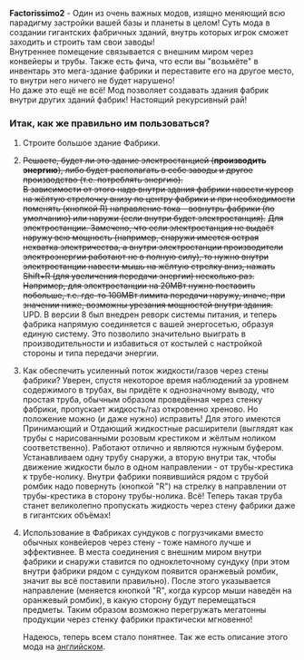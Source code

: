 **Factorissimo2** - Один из очень важных модов, изящно меняющий всю парадигму застройки вашей базы и планеты в целом! Суть мода в создании гигантских фабричных зданий, внутрь которых игрок сможет заходить и строить там свои заводы!  
Внутреннее помещение связывается с внешним миром через конвейеры и трубы. Также есть фича, что если вы "возьмёте" в инвентарь это мега-здание фабрики и переставите его на другое место, то внутри него ничего не будет нарушено!  
Но даже это ещё не всё! Мод позволяет создавать здания фабрик внутри других зданий фабрик! Настоящий рекурсивный рай!  
### Итак, как же правильно им пользоваться?  
 1. Строите большое здание Фабрики.
 2. ~~Решаете, будет ли это здание электростанцией (__производить энергию__), либо будет располагать в себе заводы и другое производство (т.е. потреблять энергию).~~  
~~В зависимости от этого надо внутри здания фабрики навести курсор на жёлтую стрелочку внизу по центру фабрики и при необходимости поменять (кнопкой R) направление тока - вовнутрь фабрики (по умолчанию) или наружи (если внутри будет электростанция).~~
~~Для электростанции. Замечено, что если электростанция не выдаёт наружу всю мощность (например, снаружи имеется острая нехватка электричества, а внутри электростанции производители электроэнергии работают не в полную силу), то нужно внутри электростанции навести мышь на жёлтую стрелку вниз, нажать Shift+R (для увеличения передачи энергии) несколько раз. Например, для электростанции на 20МВт нужно поставить побольше, т.е. где-то 100МВт лимита передачи наружу, иначе, при значении ниже, возможны урезания мощностей внутри здания.~~  
  UPD. В версии 8 был внедрен реворк системы питания, и теперь фабрика напрямую соединяется с вашей энергосетью, образуя единую систему. Это позволило значительно выиграть в производительности и избавиться от костылей с настройкой стороны и типа передачи энергии.
 5. Как обеспечить усиленный поток жидкости/газов через стены фабрики? Уверен, спустя некоторое время наблюдений за уровнем содержимого в трубах, вы придёте к однозначному выводу, что простая труба, обычным образом проведённая через стенку фабрики, пропускает жидкость/газ откровенно хреново. Но положение можно (и даже нужно) исправить! Для этого имеются Принимающий и Отдающий жидкостные расширители (выглядят как трубы с нарисованными розовым крестиком и жёлтым ноликом соответственно). Работают отлично и являются нужным буфером. Устанавливаем одну трубу снаружи, а вторую внутри так, чтобы движение жидкости было в одном направлении - от трубы-крестика к трубе-нолику. Внутри фабрики появившийся рядом с трубой ромбик надо повернуть (кнопкой "R") на стрелку в направлении от трубы-крестика в сторону трубы-нолика. Всё! Теперь такая труба станет великолепно пропускать жидкость через стену фабрики даже в гигантских объёмах!  
 6. Использование в Фабриках сундуков с погрузчиками вместо обычных конвейеров через стену - тоже намного лучше и эффективнее. В места соединения с внешним миром внутри фабрики и снаружи ставится по одноклеточному сундуку (при этом внутри фабрики рядом с сундуком появится оранжевый ромбик, значит вы всё поставили правильно). После этого указывается направление (меняется кнопкой "R", когда курсор мыши наведён на оранжевый ромбик), в какую сторону будут перемещаться предметы. Таким образом возможно перегружать мегатонны продукции через стенку фабрики практически мгновенно!  
 
    Надеюсь, теперь всем стало понятнее. Так же есть описание этого мода на [английском](https://imgur.com/a/eshO8).  